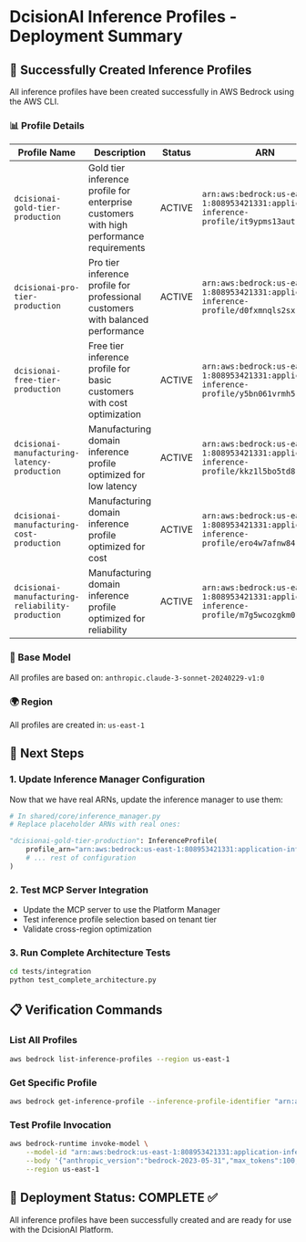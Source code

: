 # DcisionAI Inference Profiles - Deployment Summary

## 🎯 Successfully Created Inference Profiles

All inference profiles have been created successfully in AWS Bedrock using the AWS CLI.

### 📊 Profile Details

| Profile Name | Description | Status | ARN |
|--------------|-------------|---------|-----|
| `dcisionai-gold-tier-production` | Gold tier inference profile for enterprise customers with high performance requirements | ACTIVE | `arn:aws:bedrock:us-east-1:808953421331:application-inference-profile/it9ypms13aut` |
| `dcisionai-pro-tier-production` | Pro tier inference profile for professional customers with balanced performance | ACTIVE | `arn:aws:bedrock:us-east-1:808953421331:application-inference-profile/d0fxmnqls2sx` |
| `dcisionai-free-tier-production` | Free tier inference profile for basic customers with cost optimization | ACTIVE | `arn:aws:bedrock:us-east-1:808953421331:application-inference-profile/y5bn061vrmh5` |
| `dcisionai-manufacturing-latency-production` | Manufacturing domain inference profile optimized for low latency | ACTIVE | `arn:aws:bedrock:us-east-1:808953421331:application-inference-profile/kkz1l5bo5td8` |
| `dcisionai-manufacturing-cost-production` | Manufacturing domain inference profile optimized for cost | ACTIVE | `arn:aws:bedrock:us-east-1:808953421331:application-inference-profile/ero4w7afnw84` |
| `dcisionai-manufacturing-reliability-production` | Manufacturing domain inference profile optimized for reliability | ACTIVE | `arn:aws:bedrock:us-east-1:808953421331:application-inference-profile/m7g5wcozgkm0` |

### 🔧 Base Model
All profiles are based on: `anthropic.claude-3-sonnet-20240229-v1:0`

### 🌍 Region
All profiles are created in: `us-east-1`

## 🚀 Next Steps

### 1. Update Inference Manager Configuration
Now that we have real ARNs, update the inference manager to use them:

```python
# In shared/core/inference_manager.py
# Replace placeholder ARNs with real ones:

"dcisionai-gold-tier-production": InferenceProfile(
    profile_arn="arn:aws:bedrock:us-east-1:808953421331:application-inference-profile/it9ypms13aut",
    # ... rest of configuration
)
```

### 2. Test MCP Server Integration
- Update the MCP server to use the Platform Manager
- Test inference profile selection based on tenant tier
- Validate cross-region optimization

### 3. Run Complete Architecture Tests
```bash
cd tests/integration
python test_complete_architecture.py
```

## 📋 Verification Commands

### List All Profiles
```bash
aws bedrock list-inference-profiles --region us-east-1
```

### Get Specific Profile
```bash
aws bedrock get-inference-profile --inference-profile-identifier "arn:aws:bedrock:us-east-1:808953421331:application-inference-profile/it9ypms13aut" --region us-east-1
```

### Test Profile Invocation
```bash
aws bedrock-runtime invoke-model \
    --model-id "arn:aws:bedrock:us-east-1:808953421331:application-inference-profile/it9ypms13aut" \
    --body '{"anthropic_version":"bedrock-2023-05-31","max_tokens":100,"messages":[{"role":"user","content":[{"type":"text","text":"Hello, this is a test."}]}]}' \
    --region us-east-1
```

## 🎉 Deployment Status: COMPLETE ✅

All inference profiles have been successfully created and are ready for use with the DcisionAI Platform.
